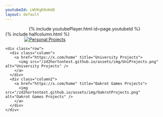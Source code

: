 ```yaml
---
youtubeId: LWVKgK0nHd8
layout: default
---
```


<center>{% include youtubePlayer.html id=page.youtubeId %}</center>
{% include halfcolumn.html %}

<body>
	<div style="text-align: center; margin: 0px 0px 10px 0px; width: 50%">
	    <a href="https://x.com/home" title="Personal Projects">
	      <img src="/zd2hortontest.github.io/assets/img/PersonalProjects.png" alt="Personal Projects" />
		</a>
	</div>

	<div class="row">
	  <div class="column">
		<a href="https://x.com/home" title="University Projects">
		  <img src="/zd2hortontest.github.io/assets/img/UniProjects.png" alt="University Projects" />
		</a>
	  </div>
	  <div class="column2">
		<a href="https://x.com/home" title="Oakrot Games Projects">
		  <img src="/zd2hortontest.github.io/assets/img/OakrotProjects.png" alt="Oakrot Games Projects" />
		</a>
	  </div>
	</div>
</body>